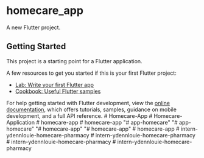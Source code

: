 # homecare_app

A new Flutter project.

## Getting Started

This project is a starting point for a Flutter application.

A few resources to get you started if this is your first Flutter project:

- [Lab: Write your first Flutter app](https://docs.flutter.dev/get-started/codelab)
- [Cookbook: Useful Flutter samples](https://docs.flutter.dev/cookbook)

For help getting started with Flutter development, view the
[online documentation](https://docs.flutter.dev/), which offers tutorials,
samples, guidance on mobile development, and a full API reference.
#   H o m e c a r e - A p p  
 #   H o m e c a r e - A p p l i c a t i o n  
 #   h o m e c a r e - a p p  
 #   h o m e c a r e - a p p  
 "# app-homecare" 
"# app-homecare" 
"# homecare-app" 
"# homecare-app" 
#   h o m e c a r e - a p p  
 #   i n t e r n - y d e n n l o u i e - h o m e c a r e - p h a r m a c y  
 #   i n t e r n - y d e n n l o u i e - h o m e c a r e - p h a r m a c y  
 #   i n t e r n - y d e n n l o u i e - h o m e c a r e - p h a r m a c y  
 #   i n t e r n - y d e n n l o u i e - h o m e c a r e - p h a r m a c y  
 
